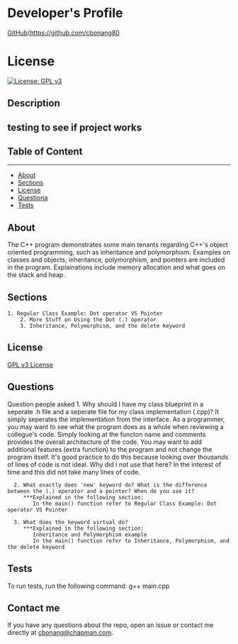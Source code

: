 # Developer's Profile
[GitHub](https://github.com/bonang8)(https://github.com/cbonang80
# License 
[![License: GPL v3](https://img.shields.io/badge/License-GPLv3-blue.svg)](https://www.gnu.org/licenses/gpl-3.0)

## Description 
testing to see if project works
------------------
## Table of Content
-------------------
* [About](#about)
* [Sections](#section)
* [License](#license) 
* [Questiona](#questions)
* [Tests](#tests)

## About
The C++ program demonstrates some main tenants regarding C++'s object oriented programming, 
such as inheritance and polymorphism. Examples on classes and objects, inheritance,
polymorphism, and pointers are included in the program. Explainations include memory 
allocation and what goes on the stack and heap. 


## Sections  
    1. Regular Class Example: Dot operator VS Pointer
		2. More Stuff on Using the Dot (.) operator
		3. Inheritance, Polymorphism, and the delete keyword

## License 
[GPL v3 License](https://www.gnu.org/licenses/gpl-3.0)

## Questions  
Question people asked 
      1. Why should I have my class blueprint in a seperate .h file and a seperate file for my class implementation (.cpp)? 
         It simply seperates the implementation from the interface. As a programmer, you may want to see what the program 
         does as a whole when reviewing a collegue's code. Simply looking at the functon name and comments provides the 
         overall architecture of the code. You may want to add additional features (extra function) to the program and not 
	 change the program itself. It's good practice to do this because looking over thousands of lines of code is not ideal. 
	 Why did I not use that here? In the interest of time and this did not take many lines of code. 

      2. What exactly does 'new' keyword do? What is the difference between the (.) operator and a pointer? When do you use it? 
	     ***Explained in the following section:
		    In the main() function refer to Regular Class Example: Dot operator VS Pointer

	  3. What does the keyword virtual do? 
	     ***Explained in the following section: 
		    Inheritance and Polymorphism example
			In the main() function refer to Inheritance, Polymorphism, and the delete keyword

## Tests
To run tests, run the following command: 
g++ main.cpp

## Contact me
If you have any questions about the repo, open an issue or contact me directly
at cbonang@chapman.com. 
        
